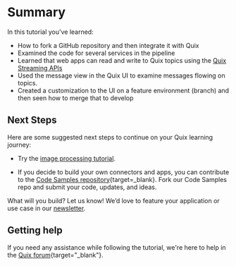 # Summary

In this tutorial you've learned:

* How to fork a GitHub repository and then integrate it with Quix
* Examined the code for several services in the pipeline
* Learned that web apps can read and write to Quix topics using the [Quix Streaming APIs](../../../apis/index.md)
* Used the message view in the Quix UI to examine messages flowing on topics.
* Created a customization to the UI on a feature environment (branch) and then seen how to merge that to develop

## Next Steps

Here are some suggested next steps to continue on your Quix learning journey:

* Try the [image processing tutorial](../image-processing/index.md).

* If you decide to build your own connectors and apps, you can contribute to the [Code Samples repository](https://github.com/quixio/quix-samples){target=_blank}. Fork our Code Samples repo and submit your code, updates, and ideas.

What will you build? Let us know! We’d love to feature your application or use case in our [newsletter](https://www.quix.io/community/).

## Getting help

If you need any assistance while following the tutorial, we're here to help in the [Quix forum](https://forum.quix.io/){target="_blank"}.

